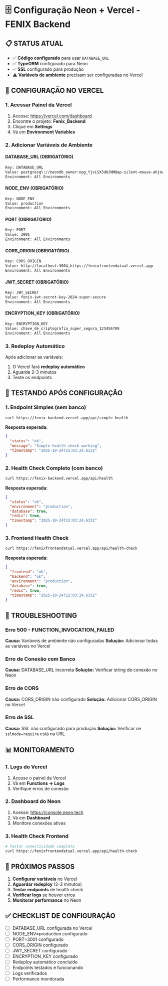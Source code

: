 # 🗄️ Configuração Neon + Vercel - FENIX Backend

## 📋 **STATUS ATUAL**
- ✅ **Código configurado** para usar `DATABASE_URL`
- ✅ **TypeORM** configurado para Neon
- ✅ **SSL** configurado para produção
- ⚠️ **Variáveis de ambiente** precisam ser configuradas no Vercel

## 🔧 **CONFIGURAÇÃO NO VERCEL**

### **1. Acessar Painel da Vercel**
1. Acesse: https://vercel.com/dashboard
2. Encontre o projeto: **Fenix_Backend**
3. Clique em **Settings**
4. Vá em **Environment Variables**

### **2. Adicionar Variáveis de Ambiente**

#### **DATABASE_URL (OBRIGATÓRIO)**
```bash
Key: DATABASE_URL
Value: postgresql://neondb_owner:npg_YjvLSX3d8JNM@ep-silent-mouse-ahjow0rn-pooler.c-3.us-east-1.aws.neon.tech/neondb?sslmode=require&channel_binding=require
Environment: All Environments
```

#### **NODE_ENV (OBRIGATÓRIO)**
```bash
Key: NODE_ENV
Value: production
Environment: All Environments
```

#### **PORT (OBRIGATÓRIO)**
```bash
Key: PORT
Value: 3001
Environment: All Environments
```

#### **CORS_ORIGIN (OBRIGATÓRIO)**
```bash
Key: CORS_ORIGIN
Value: http://localhost:3004,https://fenixfrontendatual.vercel.app
Environment: All Environments
```

#### **JWT_SECRET (OBRIGATÓRIO)**
```bash
Key: JWT_SECRET
Value: fenix-jwt-secret-key-2024-super-secure
Environment: All Environments
```

#### **ENCRYPTION_KEY (OBRIGATÓRIO)**
```bash
Key: ENCRYPTION_KEY
Value: chave_de_criptografia_super_segura_123456789
Environment: All Environments
```

### **3. Redeploy Automático**
Após adicionar as variáveis:
1. O Vercel fará **redeploy automático**
2. Aguarde 2-3 minutos
3. Teste os endpoints

## 🧪 **TESTANDO APÓS CONFIGURAÇÃO**

### **1. Endpoint Simples (sem banco)**
```bash
curl https://fenix-backend.vercel.app/api/simple-health
```
**Resposta esperada:**
```json
{
  "status": "ok",
  "message": "Simple health check working",
  "timestamp": "2025-10-24T22:03:24.633Z"
}
```

### **2. Health Check Completo (com banco)**
```bash
curl https://fenix-backend.vercel.app/api/health
```
**Resposta esperada:**
```json
{
  "status": "ok",
  "environment": "production",
  "database": true,
  "redis": true,
  "timestamp": "2025-10-24T22:03:24.633Z"
}
```

### **3. Frontend Health Check**
```bash
curl https://fenixfrontendatual.vercel.app/api/health-check
```
**Resposta esperada:**
```json
{
  "frontend": "ok",
  "backend": "ok",
  "environment": "production",
  "database": true,
  "redis": true,
  "timestamp": "2025-10-24T22:03:24.633Z"
}
```

## 🚨 **TROUBLESHOOTING**

### **Erro 500 - FUNCTION_INVOCATION_FAILED**
**Causa:** Variáveis de ambiente não configuradas
**Solução:** Adicionar todas as variáveis no Vercel

### **Erro de Conexão com Banco**
**Causa:** DATABASE_URL incorreta
**Solução:** Verificar string de conexão no Neon

### **Erro de CORS**
**Causa:** CORS_ORIGIN não configurado
**Solução:** Adicionar CORS_ORIGIN no Vercel

### **Erro de SSL**
**Causa:** SSL não configurado para produção
**Solução:** Verificar se `sslmode=require` está na URL

## 📊 **MONITORAMENTO**

### **1. Logs do Vercel**
1. Acesse o painel da Vercel
2. Vá em **Functions → Logs**
3. Verifique erros de conexão

### **2. Dashboard do Neon**
1. Acesse: https://console.neon.tech
2. Vá em **Dashboard**
3. Monitore conexões ativas

### **3. Health Check Frontend**
```bash
# Testar conectividade completa
curl https://fenixfrontendatual.vercel.app/api/health-check
```

## 🎯 **PRÓXIMOS PASSOS**

1. **Configurar variáveis** no Vercel
2. **Aguardar redeploy** (2-3 minutos)
3. **Testar endpoints** de health check
4. **Verificar logs** se houver erros
5. **Monitorar performance** no Neon

## ✅ **CHECKLIST DE CONFIGURAÇÃO**

- [ ] DATABASE_URL configurada no Vercel
- [ ] NODE_ENV=production configurado
- [ ] PORT=3001 configurado
- [ ] CORS_ORIGIN configurado
- [ ] JWT_SECRET configurado
- [ ] ENCRYPTION_KEY configurado
- [ ] Redeploy automático concluído
- [ ] Endpoints testados e funcionando
- [ ] Logs verificados
- [ ] Performance monitorada
